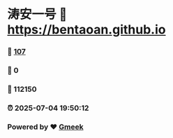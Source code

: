 # 涛安一号 :link: https://bentaoan.github.io 
### :page_facing_up: [107](https://bentaoan.github.io/tag.html) 
### :speech_balloon: 0 
### :hibiscus: 112150 
### :alarm_clock: 2025-07-04 19:50:12 
### Powered by :heart: [Gmeek](https://github.com/Meekdai/Gmeek)
